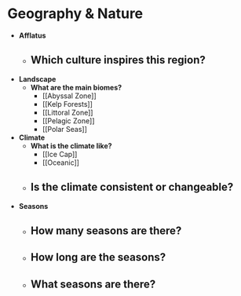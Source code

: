# Geography & Nature
- **Afflatus**
	- **Which culture inspires this region?**
		- 
- **Landscape**
	- **What are the main biomes?**
		- [[Abyssal Zone]]
		- [[Kelp Forests]]
		- [[Littoral Zone]]
		- [[Pelagic Zone]]
		- [[Polar Seas]]
- **Climate**
	- **What is the climate like?**
		- [[Ice Cap]]
		- [[Oceanic]]
	- **Is the climate consistent or changeable?**
		- 
- **Seasons**
	- **How many seasons are there?**
		- 
	- **How long are the seasons?**
		- 
	- **What seasons are there?**
		- 